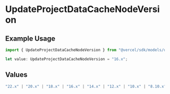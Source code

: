 # UpdateProjectDataCacheNodeVersion

## Example Usage

```typescript
import { UpdateProjectDataCacheNodeVersion } from "@vercel/sdk/models/updateprojectdatacacheop.js";

let value: UpdateProjectDataCacheNodeVersion = "16.x";
```

## Values

```typescript
"22.x" | "20.x" | "18.x" | "16.x" | "14.x" | "12.x" | "10.x" | "8.10.x"
```